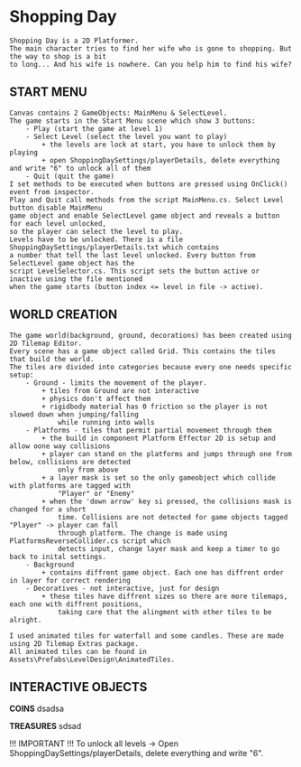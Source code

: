 
# Shopping Day

	Shopping Day is a 2D Platformer. 
	The main character tries to find her wife who is gone to shopping. But the way to shop is a bit 
	to long... And his wife is nowhere. Can you help him to find his wife?
	
## START MENU
	Canvas contains 2 GameObjects: MainMenu & SelectLevel.
	The game starts in the Start Menu scene which show 3 buttons:
		- Play (start the game at level 1)
		- Select Level (select the level you want to play)
			+ the levels are lock at start, you have to unlock them by playing
			+ open ShoppingDaySettings/playerDetails, delete everything and write "6" to unlock all of them
		- Quit (quit the game)
	I set methods to be executed when buttons are pressed using OnClick() event from inspector.
	Play and Quit call methods from the script MainMenu.cs. Select Level button disable MainMenu
	game object and enable SelectLevel game object and reveals a button for each level unlocked,
	so the player can select the level to play.
	Levels have to be unlocked. There is a file ShoppingDaySettings/playerDetails.txt which contains 
	a number that tell the last level unlocked. Every button from SelectLevel game object has the 
	script LevelSelector.cs. This script sets the button active or inactive using the file mentioned
	when the game starts (button index <= level in file -> active).
	
	
## WORLD CREATION
	The game world(background, ground, decorations) has been created using 2D Tilemap Editor.
	Every scene has a game object called Grid. This contains the tiles that build the world.
	The tiles are divided into categories because every one needs specific setup:
		- Ground - limits the movement of the player.
			+ tiles from Ground are not interactive
			+ physics don't affect them
			+ rigidbody material has 0 friction so the player is not slowed down when jumping/falling 
				while running into walls
		- Platforms - tiles that permit partial movement through them
			+ the build in component Platform Effector 2D is setup and allow oone way collisions
			+ player can stand on the platforms and jumps through one from below, collisions are detected
				only from above
			+ a layer mask is set so the only gameobject which collide with platforms are tagged with
				"Player" or "Enemy"
			+ when the 'down arrow' key si pressed, the collisions mask is changed for a short
				time. Collisions are not detected for game objects tagged "Player" -> player can fall 
				through platform. The change is made using PlatformsReverseCollider.cs script which
				detects input, change layer mask and keep a timer to go back to inital settings.
		- Background 
			+ contains diffrent game object. Each one has diffrent order in layer for correct rendering
		- Decoratives - not interactive, just for design
			+ these tiles have diffrent sizes so there are more tilemaps, each one with diffrent positions, 
				taking care that the alingment with other tiles to be alright.
	
	I used animated tiles for waterfall and some candles. These are made using 2D Tilemap Extras package.
	All animated tiles can be found in Assets\Prefabs\LevelDesign\AnimatedTiles.
	
## INTERACTIVE OBJECTS

**COINS**
dsadsa
	
**TREASURES**
sdsad
	
	

 !!! IMPORTANT !!!
To unlock all levels
	-> Open ShoppingDaySettings/playerDetails, delete everything and write "6".
	
	
	
